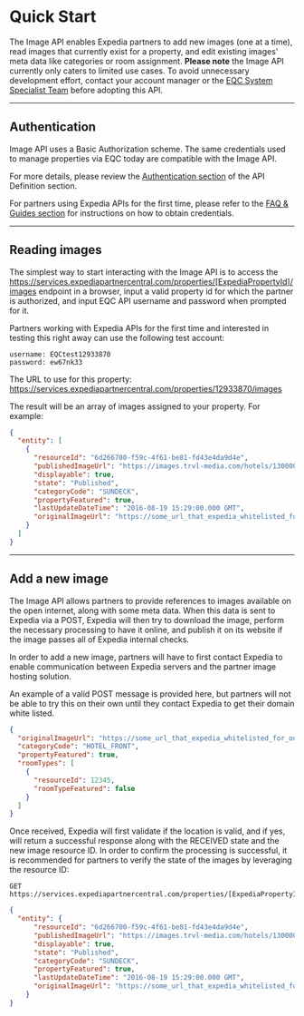 # Quick Start
The Image API enables Expedia partners to add new images (one at a time), read images that currently exist for a property, and edit existing images' meta data like categories or room assignment.
**Please note** the Image API currently only caters to limited use cases. To avoid unnecessary development effort, contact your account manager or the [EQC System Specialist Team](mailto:eqcss@expedia.com?subject=Approval%20to%20use%20Image%20API) before adopting this API.

----

## Authentication
Image API uses a Basic Authorization scheme. The same credentials used to manage properties via EQC today are compatible with the Image API. 

For more details, please review the [Authentication section](reference.html#authentication) of the API Definition section.

For partners using Expedia APIs for the first time, please refer to the [FAQ & Guides section](guides.html#howtogetstarted) for instructions on how to obtain credentials.

----

## Reading images
The simplest way to start interacting with the Image API is to access the 
<https://services.expediapartnercentral.com/properties/[ExpediaPropertyId]/images> endpoint in a browser, input a valid property id for which the partner is authorized, and input EQC API username and password when prompted for it.

Partners working with Expedia APIs for the first time and interested in testing this right away can use the following test account:
```
username: EQCtest12933870
password: ew67nk33
```
The URL to use for this property: <https://services.expediapartnercentral.com/properties/12933870/images>

The result will be an array of images assigned to your property. For example:
```JSON
{
  "entity": [
    {
      "resourceId": "6d266700-f59c-4f61-be81-fd43e4da9d4e",
      "publishedImageUrl": "https://images.trvl-media.com/hotels/13000000/12940000/12933900/12933870/6d266700_b.jpg",
      "displayable": true,
      "state": "Published",
      "categoryCode": "SUNDECK",
      "propertyFeatured": true,
      "lastUpdateDateTime": "2016-08-19 15:29:00.000 GMT",
      "originalImageUrl": "https://some_url_that_expedia_whitelisted_for_our_partner.com/highresimage.jpg"
    }
  ]
}
```

----

## Add a new image
The Image API allows partners to provide references to images available on the open internet, along with some meta data. When this data is sent to Expedia via a POST, Expedia will then try to download the image, perform the necessary processing to have it online, and publish it on its website if the image passes all of Expedia internal checks.

In order to add a new image, partners will have to first contact Expedia to enable communication between Expedia servers and the partner image hosting solution.

An example of a valid POST message is provided here, but partners will not be able to try this on their own until they contact Expedia to get their domain white listed.

```JSON
{
  "originalImageUrl": "https://some_url_that_expedia_whitelisted_for_our_partner.com/highresimage.jpg",
  "categoryCode": "HOTEL_FRONT",
  "propertyFeatured": true,
  "roomTypes": [
    {
      "resourceId": 12345,
      "roomTypeFeatured": false
    }
  ]
}
```
Once received, Expedia will first validate if the location is valid, and if yes, will return a successful response along with the RECEIVED state and the new image resource ID. In order to confirm the processing is successful, it is recommended for partners to verify the state of the images by leveraging the resource ID:
```
GET https://services.expediapartnercentral.com/properties/[ExpediaPropertyId]/images/[ImageResourceId]
```

```JSON
{
  "entity": {
      "resourceId": "6d266700-f59c-4f61-be81-fd43e4da9d4e",
      "publishedImageUrl": "https://images.trvl-media.com/hotels/13000000/12940000/12933900/12933870/6d266700_b.jpg",
      "displayable": true,
      "state": "Published",
      "categoryCode": "SUNDECK",
      "propertyFeatured": true,
      "lastUpdateDateTime": "2016-08-19 15:29:00.000 GMT",
      "originalImageUrl": "https://some_url_that_expedia_whitelisted_for_our_partner.com/highresimage.jpg"
    }
}
```
